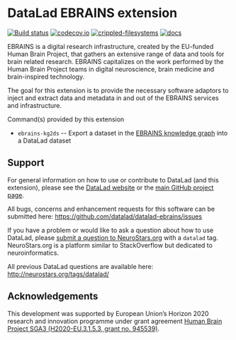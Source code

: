 # DataLad EBRAINS extension

[![Build status](https://ci.appveyor.com/api/projects/status/vld82efr44i6b6s3/branch/main?svg=true)](https://ci.appveyor.com/project/mih/datalad-ebrains/branch/main) [![codecov.io](https://codecov.io/github/datalad/datalad-ebrains/coverage.svg?branch=main)](https://codecov.io/github/datalad/datalad-ebrains?branch=main) [![crippled-filesystems](https://github.com/datalad/datalad-ebrains/workflows/crippled-filesystems/badge.svg)](https://github.com/datalad/datalad-ebrains/actions?query=workflow%3Acrippled-filesystems) [![docs](https://github.com/datalad/datalad-ebrains/workflows/docs/badge.svg)](https://github.com/datalad/datalad-ebrains/actions?query=workflow%3Adocs)

EBRAINS is a digital research infrastructure, created by the EU-funded Human
Brain Project, that gathers an extensive range of data and tools for brain
related research. EBRAINS capitalizes on the work performed by the Human
Brain Project teams in digital neuroscience, brain medicine and brain-inspired
technology.

The goal for this extension is to provide the necessary software adaptors to
inject and extract data and metadata in and out of the EBRAINS services and
infrastructure.

Command(s) provided by this extension

- `ebrains-kg2ds` -- Export a dataset in the [EBRAINS knowledge
  graph](https://kg.ebrains.eu) into a DataLad dataset

## Support

For general information on how to use or contribute to DataLad (and this
extension), please see the [DataLad website](http://datalad.org) or the
[main GitHub project page](http://datalad.org).

All bugs, concerns and enhancement requests for this software can be submitted here:
https://github.com/datalad/datalad-ebrains/issues

If you have a problem or would like to ask a question about how to use DataLad,
please [submit a question to
NeuroStars.org](https://neurostars.org/tags/datalad) with a ``datalad`` tag.
NeuroStars.org is a platform similar to StackOverflow but dedicated to
neuroinformatics.

All previous DataLad questions are available here:
http://neurostars.org/tags/datalad/


## Acknowledgements

This development was supported by European Union’s Horizon 2020 research and
innovation programme under grant agreement [Human Brain Project SGA3
(H2020-EU.3.1.5.3, grant no.
945539)](https://cordis.europa.eu/project/id/945539).
